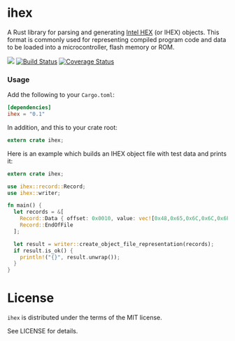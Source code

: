 ihex
====

A Rust library for parsing and generating [Intel HEX](https://en.wikipedia.org/wiki/Intel_HEX) 
(or IHEX) objects. This format is commonly used for representing compiled program code
and data to be loaded into a microcontroller, flash memory or ROM.

[![](http://meritbadge.herokuapp.com/ihex)](https://crates.io/crates/ihex)
[![Build Status](https://travis-ci.org/martinmroz/ihex.svg?branch=master)](https://travis-ci.org/martinmroz/ihex)
[![Coverage Status](https://coveralls.io/repos/github/martinmroz/ihex/badge.svg?branch=master)](https://coveralls.io/github/martinmroz/ihex?branch=master)

### Usage

Add the following to your `Cargo.toml`:

```toml
[dependencies]
ihex = "0.1"
```

In addition, and this to your crate root:

```rust
extern crate ihex;
```

Here is an example which builds an IHEX object file with test data and prints it:


```rust
extern crate ihex;

use ihex::record::Record;
use ihex::writer;

fn main() {
  let records = &[
    Record::Data { offset: 0x0010, value: vec![0x48,0x65,0x6C,0x6C,0x6F] },
    Record::EndOfFile
  ];

  let result = writer::create_object_file_representation(records);
  if result.is_ok() {
    println!("{}", result.unwrap());
  }
}
```

# License

`ihex` is distributed under the terms of the MIT license.

See LICENSE for details.
